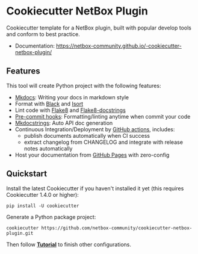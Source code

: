 # Cookiecutter NetBox Plugin

Cookiecutter template for a NetBox plugin, built with popular develop tools and
conform to best practice.

* Documentation: <https://netbox-community.github.io/-cookiecutter-netbox-plugin/>

## Features

This tool will create Python project with the following features:

* [Mkdocs](https://www.mkdocs.org): Writing your docs in markdown style
* Format with [Black](https://github.com/psf/black) and [Isort](https://github.com/PyCQA/isort)
* Lint code with [Flake8](https://flake8.pycqa.org) and [Flake8-docstrings](https://pypi.org/project/flake8-docstrings/)
* [Pre-commit hooks](https://pre-commit.com/): Formatting/linting anytime when commit your code
* [Mkdocstrings](https://mkdocstrings.github.io/): Auto API doc generation
* Continuous Integration/Deployment by [GitHub actions](https://github.com/features/actions), includes:
    - publish documents automatically when CI success
    - extract changelog from CHANGELOG and integrate with release notes automatically
* Host your documentation from [GitHub Pages](https://pages.github.com) with zero-config

## Quickstart

Install the latest Cookiecutter if you haven't installed it yet (this requires Cookiecutter 1.4.0 or higher):

```
pip install -U cookiecutter
```

Generate a Python package project:

```
cookiecutter https://github.com/netbox-community/cookiecutter-netbox-plugin.git
```

Then follow **[Tutorial](docs/tutorial.md)** to finish other configurations.
